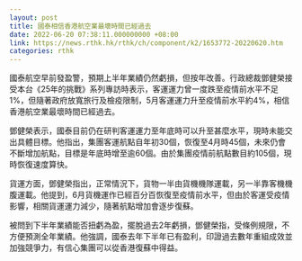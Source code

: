 ```yaml
---
layout: post
title: 國泰相信香港航空業最壞時間已經過去
date: 2022-06-20 07:38:11.000000000 +08:00
link: https://news.rthk.hk/rthk/ch/component/k2/1653772-20220620.htm
categories: rthk
---
```


國泰航空早前發盈警，預期上半年業績仍然虧損，但按年改善。行政總裁鄧健榮接受本台《25年的挑戰》系列專訪時表示，客運運力曾一度跌至疫情前水平不足1%，但隨著政府放寬旅行及檢疫限制，5月客運運力升至疫情前水平約4%，相信香港航空業最壞時間已經過去。

鄧健榮表示，國泰目前仍在研判客運運力至年底時可以升至甚麼水平，現時未能交出具體目標。他指出，集團客運航點自年初30個，恢復至4月時45個，未來仍會不斷增加航點，目標是年底時增至逾60個。由於集團疫情前航點數目約105個，現時恢復速度算快。

貨運方面，鄧健榮指出，正常情況下，貨物一半由貨機機隊運載，另一半靠客機機腹運載。他提到，6月貨機運作已經百分百恢復至疫情前水平，但由於客運受疫情影響，相關貨運運力減少，隨著航點增加會逐步復蘇。

被問到下半年業績能否扭虧為盈，擺脫過去2年虧損，鄧健榮指，受條例規限，不方便預測全年業績。他強調，國泰去年下半年已有盈利，印證過去數年重組成效並加強競爭力，有信心集團可以從香港復蘇中得益。
